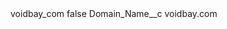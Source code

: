 <?xml version="1.0" encoding="UTF-8"?>
<CustomMetadata xmlns="http://soap.sforce.com/2006/04/metadata" xmlns:xsi="http://www.w3.org/2001/XMLSchema-instance" xmlns:xsd="http://www.w3.org/2001/XMLSchema">
    <label>voidbay_com</label>
    <protected>false</protected>
    <values>
        <field>Domain_Name__c</field>
        <value xsi:type="xsd:string">voidbay.com</value>
    </values>
</CustomMetadata>
